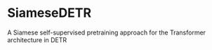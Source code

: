 # SiameseDETR
A Siamese self-supervised pretraining approach for the Transformer architecture in DETR
